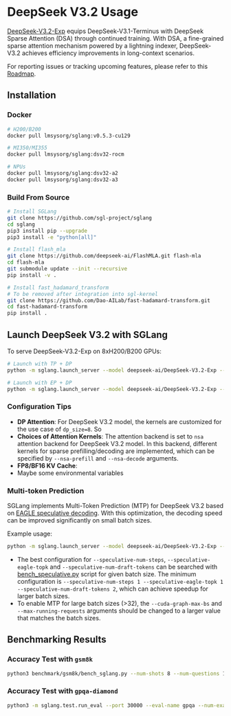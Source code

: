 # DeepSeek V3.2 Usage

[DeepSeek-V3.2-Exp](https://huggingface.co/deepseek-ai/DeepSeek-V3.2-Exp) equips DeepSeek-V3.1-Terminus with DeepSeek Sparse Attention (DSA) through continued training. With DSA, a fine-grained sparse attention mechanism powered by a lightning indexer, DeepSeek-V3.2 achieves efficiency improvements in long-context scenarios.

For reporting issues or tracking upcoming features, please refer to this [Roadmap](https://github.com/sgl-project/sglang/issues/11060).

## Installation

### Docker

```bash
# H200/B200
docker pull lmsysorg/sglang:v0.5.3-cu129

# MI350/MI355
docker pull lmsysorg/sglang:dsv32-rocm

# NPUs
docker pull lmsysorg/sglang:dsv32-a2
docker pull lmsysorg/sglang:dsv32-a3
```

### Build From Source

```bash
# Install SGLang
git clone https://github.com/sgl-project/sglang
cd sglang
pip3 install pip --upgrade
pip3 install -e "python[all]"

# Install flash_mla
git clone https://github.com/deepseek-ai/FlashMLA.git flash-mla
cd flash-mla
git submodule update --init --recursive
pip install -v .

# Install fast_hadamard_transform
# To be removed after integration into sgl-kernel
git clone https://github.com/Dao-AILab/fast-hadamard-transform.git
cd fast-hadamard-transform
pip install .
```
## Launch DeepSeek V3.2 with SGLang

To serve DeepSeek-V3.2-Exp on 8xH200/B200 GPUs:

```bash
# Launch with TP + DP
python -m sglang.launch_server --model deepseek-ai/DeepSeek-V3.2-Exp --tp 8 --dp 8 --enable-dp-attention

# Launch with EP + DP
python -m sglang.launch_server --model deepseek-ai/DeepSeek-V3.2-Exp --tp 8 --ep 8 --dp 8 --enable-dp-attention
```

### Configuration Tips
- **DP Attention**: For DeepSeek V3.2 model, the kernels are customized for the use case of `dp_size=8`. So
- **Choices of Attention Kernels**: The attention backend is set to `nsa` attention backend for DeepSeek V3.2 model. In this backend, different kernels for sparse prefilling/decoding are implemented, which can be specified by `--nsa-prefill` and `--nsa-decode` arguments.
- **FP8/BF16 KV Cache**:
- Maybe some environmental variables


### Multi-token Prediction
SGLang implements Multi-Token Prediction (MTP) for DeepSeek V3.2 based on [EAGLE speculative decoding](https://docs.sglang.ai/advanced_features/speculative_decoding.html#EAGLE-Decoding). With this optimization, the decoding speed can be improved significantly on small batch sizes.

Example usage:
```bash
python -m sglang.launch_server --model deepseek-ai/DeepSeek-V3.2-Exp --tp 8 --speculative-algorithm EAGLE --speculative-num-steps 3 --speculative-eagle-topk 1 --speculative-num-draft-tokens 4 --cuda-graph-max-bs 32 --max-running-requests 32
```
- The best configuration for `--speculative-num-steps`, `--speculative-eagle-topk` and `--speculative-num-draft-tokens` can be searched with [bench_speculative.py](https://github.com/sgl-project/sglang/blob/main/scripts/playground/bench_speculative.py) script for given batch size. The minimum configuration is `--speculative-num-steps 1 --speculative-eagle-topk 1 --speculative-num-draft-tokens 2`, which can achieve speedup for larger batch sizes.
- To enable MTP for large batch sizes (>32), the `--cuda-graph-max-bs` and `--max-running-requests` arguments should be changed to a larger value that matches the batch sizes.



## Benchmarking Results

### Accuracy Test with `gsm8k`

```bash
python3 benchmark/gsm8k/bench_sglang.py --num-shots 8 --num-questions 1319 --parallel 1319
```

### Accuracy Test with `gpqa-diamond`

```bash
python3 -m sglang.test.run_eval --port 30000 --eval-name gpqa --num-examples 198 --max-tokens 4096 --repeat 10 --thinking-mode deepseek-v3
```
